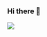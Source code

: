### Hi there 👋
<a href="https://github.com/Voyagerbr">
  <img src="https://github-readme-stats.vercel.app/api?username=VoyagerBR"/>
</a>

<!--
**Voyagerbr/Voyagerbr** is a ✨ _special_ ✨ repository because its `README.md` (this file) appears on your GitHub profile.

Here are some ideas to get you started:

- 🔭 I’m currently working on ...
- 🌱 I’m currently learning ...
- 👯 I’m looking to collaborate on ...
- 🤔 I’m looking for help with ...
- 💬 Ask me about ...
- 📫 How to reach me: ...
- 😄 Pronouns: ...
- ⚡ Fun fact: ...
-->
